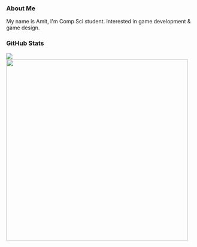 ### About Me
My name is Amit, I'm Comp Sci student. Interested in game development & game design.

### GitHub Stats

<a href="https://github.com/AmitHalpert">
  <img align="center" src="https://github-readme-stats.vercel.app/api/top-langs/?username=AmitHalpert&layout=compact&theme=material-palenight&langs_count=8&hide=Shell,Vim%20script,Emacs%20Lisp,CMake,Makefile,Yacc,Lex"" >
</a>
<a href="https://github.com/AmitHalpert">
  <img align="center" width=485 src="https://github-readme-stats.vercel.app/api?username=AmitHalpert&theme=material-palenight&count_private=true&show_icons=true" />
</a>
